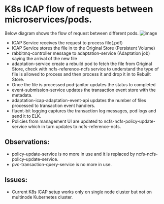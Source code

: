 # K8s ICAP flow of requests between microservices/pods.

Below diagram shows the flow of request between different pods.
![image](https://user-images.githubusercontent.com/64909674/110074117-ad45ad80-7da6-11eb-9dc4-5385a380c28f.png)


*	ICAP Service receives the request to process file(.pdf)
*	ICAP Service stores the file in to the Original Store (Persistent Volume)
*	rabbitmq-controller message to adaptation-service (Adaptation job) saying the   arrival of the new file
*	adaptation-service create a rebuild pod to fetch the file from Original Store, check with ncfs-reference-ncfs service to understand the type of file is allowed to process and then process it and drop it in to Rebuilt Store.
*	Once the file is processed pod-janitor updates the status to completed
*	event-submission-service updates the transaction event store with the metadata.
*	adaptation-icap-adaptation-event-api updates the number of files processed to transaction event handlers.
*	fluent-bit logging captures the transaction log messages, pod logs and send it to ELK.
*	Policies from management UI are updated to ncfs-ncfs-policy-update-service which in turn updates to ncfs-reference-ncfs.

## Observations:
*	policy-update-service is no more in use and it is replaced by ncfs-ncfs-policy-update-service.
*	pvc-transaction-query-service is no more in use.

## Issues:
*	Current K8s ICAP setup works only on single node cluster but not on multinode Kubernetes cluster.
